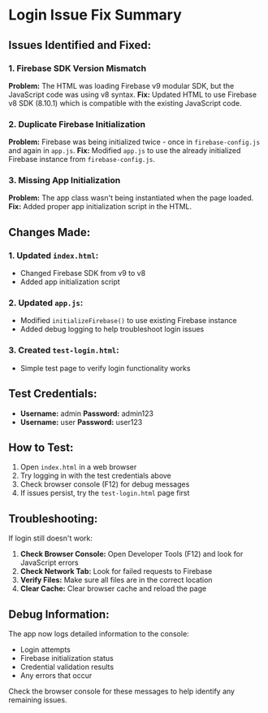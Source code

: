 # Login Issue Fix Summary

## Issues Identified and Fixed:

### 1. Firebase SDK Version Mismatch
**Problem:** The HTML was loading Firebase v9 modular SDK, but the JavaScript code was using v8 syntax.
**Fix:** Updated HTML to use Firebase v8 SDK (8.10.1) which is compatible with the existing JavaScript code.

### 2. Duplicate Firebase Initialization
**Problem:** Firebase was being initialized twice - once in `firebase-config.js` and again in `app.js`.
**Fix:** Modified `app.js` to use the already initialized Firebase instance from `firebase-config.js`.

### 3. Missing App Initialization
**Problem:** The app class wasn't being instantiated when the page loaded.
**Fix:** Added proper app initialization script in the HTML.

## Changes Made:

### 1. Updated `index.html`:
- Changed Firebase SDK from v9 to v8
- Added app initialization script

### 2. Updated `app.js`:
- Modified `initializeFirebase()` to use existing Firebase instance
- Added debug logging to help troubleshoot login issues

### 3. Created `test-login.html`:
- Simple test page to verify login functionality works

## Test Credentials:
- **Username:** admin **Password:** admin123
- **Username:** user **Password:** user123

## How to Test:

1. Open `index.html` in a web browser
2. Try logging in with the test credentials above
3. Check browser console (F12) for debug messages
4. If issues persist, try the `test-login.html` page first

## Troubleshooting:

If login still doesn't work:

1. **Check Browser Console:** Open Developer Tools (F12) and look for JavaScript errors
2. **Check Network Tab:** Look for failed requests to Firebase
3. **Verify Files:** Make sure all files are in the correct location
4. **Clear Cache:** Clear browser cache and reload the page

## Debug Information:

The app now logs detailed information to the console:
- Login attempts
- Firebase initialization status
- Credential validation results
- Any errors that occur

Check the browser console for these messages to help identify any remaining issues.